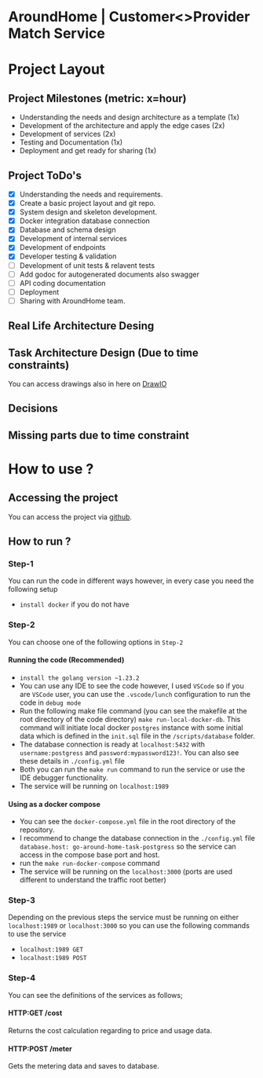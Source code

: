 # AroundHome | Customer<>Provider Match Service

# Project Layout 

## Project Milestones (metric: x=hour)
- Understanding the needs and design architecture as a template (1x)
- Development of the architecture and apply the edge cases (2x)
- Development of services (2x)
- Testing and Documentation (1x)
- Deployment and get ready for sharing (1x)
## Project ToDo's
- [x] Understanding the needs and requirements.
- [x] Create a basic project layout and git repo.
- [x] System design and skeleton development.
- [x] Docker integration database connection
- [x] Database and schema design
- [x] Development of internal services
- [x] Development of endpoints
- [x] Developer testing & validation
- [ ] Development of unit tests & relavent tests
- [ ] Add godoc for autogenerated documents also swagger
- [ ] API coding documentation 
- [ ] Deployment 
- [ ] Sharing with AroundHome team.

## Real Life Architecture Desing



## Task Architecture Design (Due to time constraints)




You can access drawings also in here on [DrawIO](https://app.diagrams.net/#G1ku_myFdK3BX2mKC8As7pY5j2icQLDEi-#%7B%22pageId%22%3A%22tLzeWMEuZmfhtKyOjQjI%22%7D)

## Decisions 



## Missing parts due to time constraint



# How to use ?

## Accessing the project 

You can access the project via [github](https://github.com/AkyurekDogan/around-home-task). 

## How to run ?

### Step-1

You can run the code in different ways however, in every case you need the following setup 

- `install docker` if you do not have

### Step-2

You can choose one of the following options in `Step-2`

#### Running the code (Recommended)

- `install the golang version ~1.23.2`
- You can use any IDE to see the code however, I used `VSCode` so if you are `VSCode` user, you can use the `.vscode/lunch` configuration to run the code in `debug mode`
- Run the following make file command (you can see the makefile at the root directory of the code directory) `make run-local-docker-db`. This command will initiate local docker `postgres` instance with some initial data which is defined in the `init.sql` file in the `/scripts/database` folder.
- The database connection is ready at `localhost:5432` with `username:postgress` and `password:mypassword123!`. You can also see these details in `./config.yml` file
- Both you can run the `make run` command to run the service or use the IDE debugger functionality.
- The service will be running on `localhost:1989`

#### Using as a docker compose

- You can see the `docker-compose.yml` file in the root directory of the repository. 
- I recommend to change the database connection in the `./config.yml` file `database.host: go-around-home-task-postgress` so the service can access in the compose base port and host.
- run the `make run-docker-compose` command 
- The service will be running on the `localhost:3000` (ports are used different to understand the traffic root better)

### Step-3

Depending on the previous steps the service must be running on either `localhost:1989` or `localhost:3000` so you can use the following commands to use the service 

- `localhost:1989 GET`
- `localhost:1989 POST`

### Step-4

You can see the definitions of the services as follows;

#### HTTP:GET /cost 

Returns the cost calculation regarding to price and usage data.



#### HTTP:POST /meter 

Gets the metering data and saves to database.


